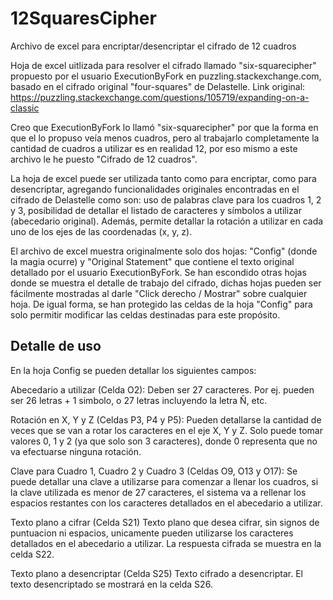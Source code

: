 # 12SquaresCipher
Archivo de excel para encriptar/desencriptar el cifrado de 12 cuadros

Hoja de excel uitlizada para resolver el cifrado llamado "six-squarecipher" propuesto por el usuario ExecutionByFork en puzzling.stackexchange.com, basado en el cifrado original "four-squares" de Delastelle.
Link original: https://puzzling.stackexchange.com/questions/105719/expanding-on-a-classic

Creo que ExecutionByFork lo llamó "six-squarecipher" por que la forma en que el lo propuso veía menos cuadros, pero al trabajarlo completamente la cantidad de cuadros a utilizar es en realidad 12, por eso mismo a este archivo le he puesto "Cifrado de 12 cuadros".

La hoja de excel puede ser utilizada tanto como para encriptar, como para desencriptar, agregando funcionalidades originales encontradas en el cifrado de Delastelle como son: uso de palabras clave para los cuadros 1, 2 y 3, posibilidad de detallar el listado de caracteres y símbolos a utilizar (abecedario original).
Además, permite detallar la rotación a utilizar en cada uno de los ejes de las coordenadas (x, y, z).

El archivo de excel muestra originalmente solo dos hojas: "Config" (donde la magia ocurre) y "Original Statement" que contiene el texto original detallado por el usuario ExecutionByFork.
Se han escondido otras hojas donde se muestra el detalle de trabajo del cifrado, dichas hojas pueden ser fácilmente mostradas al darle "Click derecho / Mostrar" sobre cualquier hoja.
De igual forma, se han protegido las celdas de la hoja "Config" para solo permitir modificar las celdas destinadas para este propósito.

Detalle de uso
--------------
En la hoja Config se pueden detallar los siguientes campos:

Abecedario a utilizar (Celda O2):
Deben ser 27 caracteres. Por ej. pueden ser 26 letras + 1 simbolo, o 27 letras incluyendo la letra Ñ, etc.

Rotación en X, Y y Z (Celdas P3, P4 y P5):
Pueden detallarse la cantidad de veces que se van a rotar los caracteres en el eje X, Y y Z.  Solo puede tomar valores 0, 1 y 2 (ya que solo son 3 caracteres), donde 0 representa que no va efectuarse ninguna rotación.

Clave para Cuadro 1, Cuadro 2 y Cuadro 3 (Celdas O9, O13 y O17):
Se puede detallar una clave a utilizarse para comenzar a llenar los cuadros, si la clave utilizada es menor de 27 caracteres, el sistema va a rellenar los espacios restantes con los caracteres detallados en el abecedario a utilizar.

Texto plano a cifrar (Celda S21)
Texto plano que desea cifrar, sin signos de puntuacion ni espacios, unicamente pueden utilizarse los caracteres detallados en el abecedario a utilizar.  La respuesta cifrada se muestra en la celda S22.

Texto plano a desencriptar (Celda S25)
Texto cifrado a desencriptar.  El texto desencriptado se mostrará en la celda S26.
